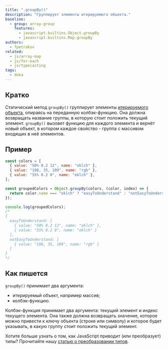 ```yaml
---
title: ".groupBy()"
description: "Группирует элементы итерируемого объекта."
baseline:
  - group: array-group
    features:
      - javascript.builtins.Object.groupBy
      - javascript.builtins.Map.groupBy
authors:
  - fpetrakov
related:
  - js/array-map
  - js/for-each
  - js/typecasting
tags:
  - doka
---
```


## Кратко

Статический метод `groupBy()` группирует элементы [итерируемого объекта](/js/iterator/), опираясь на переданную колбэк-функцию. Она должна возвращать название группы, в которую стоит положить текущий элемент. `groupBy()` вызовет функцию для каждого элемента и вернёт новый объект, в котором каждое свойство - группа с массивом входящих в неё элементов.

## Пример

```js
const colors = [
  { value: "50% 0.2 12", name: "oklch" },
  { value: "198, 35, 109", name: "rgb" },
  { value: "55% 0.2 0", name: "oklch" },
];

const groupedColors = Object.groupBy(colors, (color, index) => {
  return color.name === "oklch" ? "easyToUnderstand" : "notEasyToUnderstand";
});

console.log(groupedColors);
/*
{
  easyToUnderstand: [
    { value: "50% 0.2 12", name: "oklch" },
    { value: "55% 0.2 0", name: "oklch" }
  ],
  notEasyToUnderstand: [
    { value: "198, 35, 109", name: "rgb" }
  ]
}
*/
```

## Как пишется

`groupBy()` принимает два аргумента:

- итерируемый объект, например массив;
- колбэк-функцию.

Колбэк-функция принимает два аргумента: текущий элемент и индекс текущего элемента. Она также должна возвращать значение, которое можно привести к ключу объекта (строке или символу) и которое будет указывать, в какую группу стоит положить текущий элемент.

<aside>

Хотите больше узнать о том, как JavaScript приводит (или преобразует) типы? Прочитайте нашу [статью о преобразовании типов](/js/typecasting/).

<aside>
